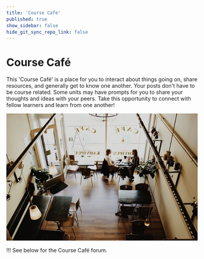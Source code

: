 ```yaml
---
title: 'Course Cafe'
published: true
show_sidebar: false
hide_git_sync_repo_link: false
---
```


Course Café
===========

This 'Course Café' is a place for you to interact about things going on, share
resources, and generally get to know one another. Your posts don't have to be
course related. Some units may have prompts for you to share your thoughts and
ideas with your peers. Take this opportunity to connect with fellow learners and
learn from one another!

![](course-cafe.jpg)

!!! See below for the Course Café forum.
